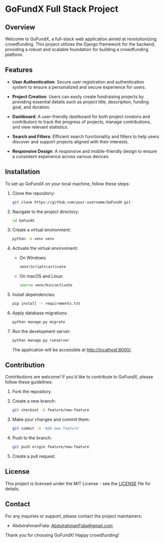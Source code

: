 # GoFundX Full Stack Project

## Overview

Welcome to GoFundX, a full-stack web application aimed at revolutionizing crowdfunding. This project utilizes the Django framework for the backend, providing a robust and scalable foundation for building a crowdfunding platform.

## Features

- **User Authentication**: Secure user registration and authentication system to ensure a personalized and secure experience for users.

- **Project Creation**: Users can easily create fundraising projects by providing essential details such as project title, description, funding goal, and duration.

- **Dashboard**: A user-friendly dashboard for both project creators and contributors to track the progress of projects, manage contributions, and view relevant statistics.

- **Search and Filters**: Efficient search functionality and filters to help users discover and support projects aligned with their interests.

- **Responsive Design**: A responsive and mobile-friendly design to ensure a consistent experience across various devices.

## Installation

To set up GoFundX on your local machine, follow these steps:

1. Clone the repository:

   ```bash
   git clone https://github.com/your-username/GoFundX.git
   ```

2. Navigate to the project directory:

   ```bash
   cd GoFundX
   ```

3. Create a virtual environment:

   ```bash
   python -m venv venv
   ```

4. Activate the virtual environment:

   - On Windows:

     ```bash
     venv\Scripts\activate
     ```

   - On macOS and Linux:

     ```bash
     source venv/bin/activate
     ```

5. Install dependencies:

   ```bash
   pip install -r requirements.txt
   ```

6. Apply database migrations:

   ```bash
   python manage.py migrate
   ```

7. Run the development server:

   ```bash
   python manage.py runserver
   ```

   The application will be accessible at [http://localhost:8000/](http://localhost:8000/).

## Contribution

Contributions are welcome! If you'd like to contribute to GoFundX, please follow these guidelines:

1. Fork the repository.

2. Create a new branch:

   ```bash
   git checkout -b feature/new-feature
   ```

3. Make your changes and commit them:

   ```bash
   git commit -m 'Add new feature'
   ```

4. Push to the branch:

   ```bash
   git push origin feature/new-feature
   ```

5. Create a pull request.

## License

This project is licensed under the MIT License - see the [LICENSE](LICENSE) file for details.

## Contact

For any inquiries or support, please contact the project maintainers:

- AbdulrahmanFiala: AbdulrahmanFiala@gmail.com

Thank you for choosing GoFundX! Happy crowdfunding!
